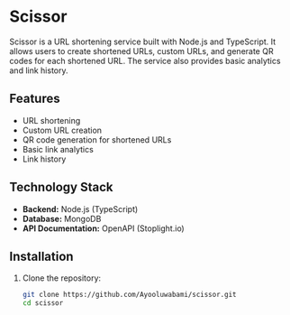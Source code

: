 # Scissor

Scissor is a URL shortening service built with Node.js and TypeScript. It allows users to create shortened URLs, custom URLs, and generate QR codes for each shortened URL. The service also provides basic analytics and link history.

## Features

- URL shortening
- Custom URL creation
- QR code generation for shortened URLs
- Basic link analytics
- Link history

## Technology Stack

- **Backend:** Node.js (TypeScript)
- **Database:** MongoDB
- **API Documentation:** OpenAPI (Stoplight.io)

## Installation

1. Clone the repository:

   ```bash
   git clone https://github.com/Ayooluwabami/scissor.git
   cd scissor
